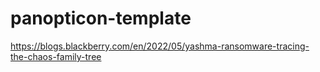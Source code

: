 # panopticon-template

https://blogs.blackberry.com/en/2022/05/yashma-ransomware-tracing-the-chaos-family-tree
